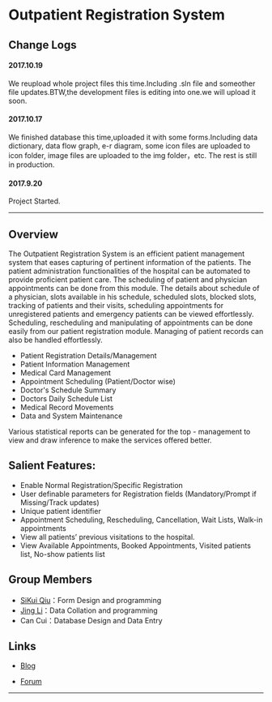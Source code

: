 # Outpatient Registration System

## Change Logs

#### 2017.10.19

We reupload whole project files this time.Including .sln file and someother file updates.BTW,the development files is editing into one.we will upload it soon.

#### 2017.10.17

We finished database this time,uploaded it with some forms.Including data dictionary, data flow graph, e-r diagram, some icon files are uploaded to icon folder, image files are uploaded to the img folder，etc. The rest is still in production.

#### 2017.9.20

Project Started.


-----

## Overview

   The Outpatient Registration System is an efficient patient management system that eases capturing of pertinent information of the patients. The patient administration functionalities of the hospital can be automated to provide proficient patient care. The scheduling of patient and physician appointments can be done from this module. The details about schedule of a physician, slots available in his schedule, scheduled slots, blocked slots, tracking of patients and their visits, scheduling appointments for unregistered patients and emergency patients can be viewed effortlessly. Scheduling, rescheduling and manipulating of appointments can be done easily from our patient registration module. Managing of patient records can also be handled effortlessly.
   
- Patient Registration Details/Management
- Patient Information Management
- Medical Card Management
- Appointment Scheduling (Patient/Doctor wise)
- Doctor's Schedule Summary
- Doctors Daily Schedule List
- Medical Record Movements
- Data and System Maintenance

Various statistical reports can be generated for the top - management to view and draw inference to make the services offered better.

## Salient Features:

- Enable Normal Registration/Specific Registration
- User definable parameters for Registration fields (Mandatory/Prompt if Missing/Track updates)
- Unique patient identifier
- Appointment Scheduling, Rescheduling, Cancellation, Wait Lists, Walk-in appointments
- View all patients’ previous visitations to the hospital.
- View Available Appointments, Booked Appointments, Visited patients list, No-show patients list

## Group Members
- [SiKui Qiu](https://github.com/qskui1314)：Form Design and programming
- [Jing Li](https://github.com/jl223vy)：Data Collation and programming
- Can Cui：Database Design and Data Entry

## Links

- [Blog](https://www.cnblogs.com/qq1353842241)  

- [Forum](http://my.csdn.net/qsining)

-----
